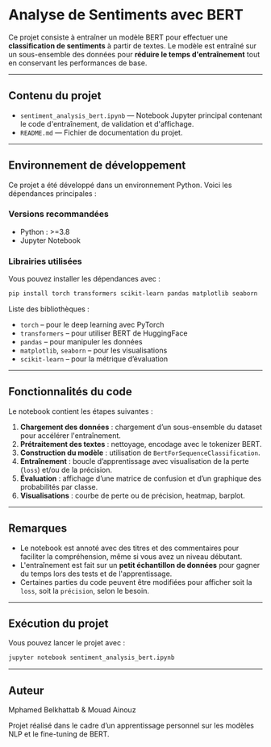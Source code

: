 
# Analyse de Sentiments avec BERT

Ce projet consiste à entraîner un modèle BERT pour effectuer une **classification de sentiments** à partir de textes. Le modèle est entraîné sur un sous-ensemble des données pour **réduire le temps d'entraînement** tout en conservant les performances de base.

---

##  Contenu du projet

- `sentiment_analysis_bert.ipynb` — Notebook Jupyter principal contenant le code d'entraînement, de validation et d'affichage.
- `README.md` — Fichier de documentation du projet.

---

##  Environnement de développement

Ce projet a été développé dans un environnement Python. Voici les dépendances principales :

###  Versions recommandées
- Python : >=3.8
- Jupyter Notebook

###  Librairies utilisées

Vous pouvez installer les dépendances avec :

```bash
pip install torch transformers scikit-learn pandas matplotlib seaborn
```

Liste des bibliothèques :
- `torch` – pour le deep learning avec PyTorch
- `transformers` – pour utiliser BERT de HuggingFace
- `pandas` – pour manipuler les données
- `matplotlib`, `seaborn` – pour les visualisations
- `scikit-learn` – pour la métrique d’évaluation

---

##  Fonctionnalités du code

Le notebook contient les étapes suivantes :

1. **Chargement des données** : chargement d’un sous-ensemble du dataset pour accélérer l'entraînement.
2. **Prétraitement des textes** : nettoyage, encodage avec le tokenizer BERT.
3. **Construction du modèle** : utilisation de `BertForSequenceClassification`.
4. **Entraînement** : boucle d’apprentissage avec visualisation de la perte (`loss`) et/ou de la précision.
5. **Évaluation** : affichage d’une matrice de confusion et d’un graphique des probabilités par classe.
6. **Visualisations** : courbe de perte ou de précision, heatmap, barplot.

---

##  Remarques

- Le notebook est annoté avec des titres et des commentaires pour faciliter la compréhension, même si vous avez un niveau débutant.
- L'entraînement est fait sur un **petit échantillon de données** pour gagner du temps lors des tests et de l'apprentissage.
- Certaines parties du code peuvent être modifiées pour afficher soit la `loss`, soit la `précision`, selon le besoin.

---

##  Exécution du projet

Vous pouvez lancer le projet avec :

```bash
jupyter notebook sentiment_analysis_bert.ipynb
```

---

##  Auteur
Mphamed Belkhattab & Mouad Ainouz

Projet réalisé dans le cadre d’un apprentissage personnel sur les modèles NLP et le fine-tuning de BERT.
